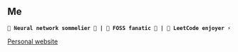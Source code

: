 ## Me

**` 🧠 Neural network sommelier 🤖 | 🚀 FOSS fanatic 🐧 | 🔧 LeetCode enjoyer ⚡ `**

[Personal website](https://aljhn.github.io/)

<!--
---

<div align="center">
  <img src="https://github-readme-stats.vercel.app/api?username=aljhn&hide_border=true&border_radius=15&show_icons=true&theme=highcontrast">
  <img src="https://github-readme-stats.vercel.app/api/top-langs/?username=aljhn&hide=html&hide_border=true&layout=compact&langs_count=8&theme=highcontrast">
</div>
-->
